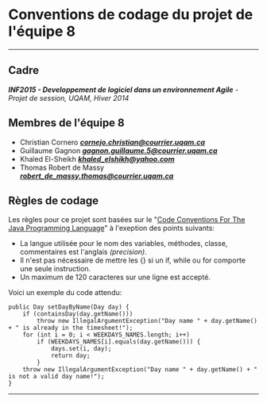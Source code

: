 # Conventions de codage du projet de l'équipe 8

----------


## Cadre ##
 ***INF2015 - Developpement de logiciel dans un environnement Agile*** - *Projet de session, UQAM, Hiver 2014*

## Membres de l'équipe 8 ##

- Christian Cornero ***cornejo.christian@courrier.uqam.ca***
- Guillaume Gagnon ***gagnon.guillaume.5@courrier.uqam.ca***
- Khaled El-Sheikh ***khaled_elshikh@yahoo.com***
- Thomas Robert de Massy ***robert_de_massy.thomas@courrier.uqam.ca***


## Règles de codage ##
Les règles pour ce projet sont basées sur le "[Code Conventions For The Java Programming Language](http://www.oracle.com/technetwork/java/codeconv-138413.html)" à l'exeption des points suivants:


- La langue utilisée pour le nom des variables, méthodes, classe, commentaires est l'anglais *(precision)*.
- Il n'est pas nécessaire de mettre les {} si un if, while ou for comporte une seule instruction.
- Un maximum de 120 caracteres sur une ligne est accepté.


Voici un exemple du code attendu:
    
    public Day setDayByName(Day day) {  
        if (containsDay(day.getName()))
            throw new IllegalArgumentException("Day name " + day.getName() + " is already in the timesheet!"); 
        for (int i = 0; i < WEEKDAYS_NAMES.length; i++)
            if (WEEKDAYS_NAMES[i].equals(day.getName())) {
                days.set(i, day);                
                return day;
            }  
        throw new IllegalArgumentException("Day name " + day.getName() + " is not a valid day name!");
    }
    


----------
